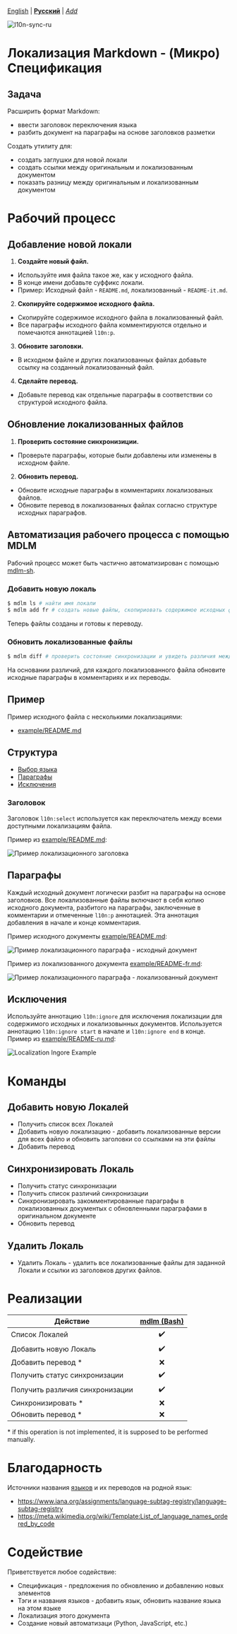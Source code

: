 [English](README.md) | **[Русский](README-ru.md)** | *[Add](https://github.com/markdown-localization/markdown-localization-spec#workflow)* <!-- l10n:select -->

<!-- l10n:ignore start -->
![l10n-sync-ru](https://github.com/markdown-localization/markdown-localization-spec/workflows/l10n-sync-ru/badge.svg)
<!-- l10n:ignore end -->

<!-- l10n:p
# Markdown Localization - (Micro) Specification
l10n:p -->
# Локализация Markdown - (Микро) Спецификация

<!-- l10n:p
## Objective

Enhance Markdown format:
* introduce language switching header
* split document into paragraphs based on markup headers

Create utility to:
* generate stubs for a new locale
* create references between original and localized document
* show the difference between original and localized document
l10n:p -->
## Задача

Расширить формат Markdown:
* ввести заголовок переключения языка
* разбить документ на параграфы на основе заголовков разметки

Создать утилиту для:
* создать заглушки для новой локали
* создать ссылки между оригинальным и локализованным документом
* показать разницу между оригинальным и локализованным документом

<!-- l10n:p
# Workflow
l10n:p -->
# Рабочий процесс

<!-- l10n:p
## Add new locale

1. **Create new file.** 
* Use the same name, as original file has.
* Add a suffix for the supported locale.
* Example: Original - `README.md`, Localized - `README-it.md`.

2. **Copy original file content.**
* Copy the contents of the original file to a localized file.
* Put all paragrapgs, delimited by headers into comments with `l10n:p` annotations.

3. **Update headers.**
* Update the header of the original file and other localization files to include a link to a new localization file.

4. **Translate.**
* Add translations as separate paragraphs to match the structure of original file.
l10n:p -->
## Добавление новой локали

1. **Создайте новый файл.**
* Используйте имя файла такое же, как у исходного файла.
* В конце имени добавьте суффикс локали.
* Пример: Исходный файл - `README.md`, локализованный - `README-it.md`.

2. **Скопируйте содержимое исходного файла.**
* Скопируйте содержимое исходного файла в локализованный файл.
* Все параграфы исходного файла комментируются отдельно и помечаются аннотацией `l10n:p`.

3. **Обновите заголовки.**
* В исходном файле и других локализованных файлах добавьте ссылку на созданный локализованный файл.

4. **Сделайте перевод.**
* Добавьте перевод как отдельные параграфы в соответствии со структурой исходного файла.

<!-- l10n:p
## Update localized files

1. **Check sync status**
* Check which paragraphs were added or updated in original file.

2. **Update translation.**
* Update original paragraphs in the commented section of localized files.
* Update translations in localized files to match original paragraphs
l10n:p -->
## Обновление локализованных файлов

1. **Проверить состояние синхронизиции.**
*  Проверьте параграфы, которые были добавлены или изменены в исходном файле.

2. **Обновить перевод.**
* Обновите исходные параграфы в комментариях локализованых файлов.
* Обновите перевод в локализованных файлах согласно структуре исходных параграфов.

<!-- l10n:p
## Workflow automation with MDLM

Workflow can be partially automated with [mdlm-sh](https://github.com/markdown-localization/mdlm-sh).
l10n:p -->
## Автоматизация рабочего процесса с помощью MDLM

Рабочий процесс может быть частично автоматизирован с помощью [mdlm-sh](https://github.com/markdown-localization/mdlm-sh).

<!-- l10n:p
### Add new locale

```sh
$ mdlm ls # find locale name
$ mdlm add fr # create new files, copy original file content, update headers.
```
Now files are created and ready for translation.
l10n:p -->
### Добавить новую локаль

```sh
$ mdlm ls # найти имя локали
$ mdlm add fr # создать новые файлы, скопириовать содержимое исходных файлов, обновить заголовки.
```
Теперь файлы созданы и готовы к переводу.

<!-- l10n:p
### Update localized files

```sh
$ mdlm diff # check sync differences between original and localized files.
```
Based on the differences, for each localized file update orignal sections in comments and translation paragraphs.
l10n:p -->
### Обновить локализованные файлы

```sh
$ mdlm diff # проверить состояние синхронизации и увидеть различия между исходным и локализованными файлами.
```
На основании различий, для каждого локализованного файла обновите исходные параграфы в комментариях и их переводы.

<!-- l10n:p
## Example
Example of original file with multiple locization:
* [example/README.md](example/README.md)
l10n:p -->
## Пример
Пример исходного файла с несколькими локализациями:
* [example/README.md](example/README.md)

<!-- l10n:p
# Structure

- [Select Language Header](#select-language-header)
- [Paragraphs](#paragraphs)
- [Ignore](#ignore)
l10n:p -->
## Структура

- [Выбор языка](#заголовок)
- [Параграфы](#параграфы)
- [Исключения](#исключения)

<!-- l10n:p
## Select Language Header

`l10n:select` Header serves as a switcher between all localizations of the file.

Example from [example/README.md](example/README-es.md):

![Localization Header Example](https://raw.githubusercontent.com/markdown-localization/markdown-localization-spec/assets/example-header.png)
l10n:p -->
### Заголовок

Заголовок `l10n:select` используется как переключатель между всеми доступными локализациям файла.

Пример из [example/README.md](example/README-es.md):

![Пример локализационного заголовка](https://raw.githubusercontent.com/markdown-localization/markdown-localization-spec/assets/example-header.png)

<!-- l10n:p
## Paragraphs

Each original document is logically split into paragraphs delimited by headers. All localized files have a copy of original document split into paragraphs in comments and marked with a `l10n:p` annotation. This annotation is added to the start and end of the paragraph comment.

Example of original document [example/README.md](example/README.md):

![Localization Paragraph Example - original document](https://raw.githubusercontent.com/markdown-localization/markdown-localization-spec/assets/example-paragraph-original.png)

Localized document version [example/README-fr.md](example/README-fr.md):

![Localization Paragraph Example - localized document](https://raw.githubusercontent.com/markdown-localization/markdown-localization-spec/assets/example-paragraph-localized.png)
l10n:p -->
## Параграфы

Каждый исходный документ логически разбит на параграфы на основе заголовков. Все локализованные файлы включают в себя копию исходного документа, разбитого на параграфы, заключенные в комментарии и отмеченные `l10n:p` аннотацией. Эта аннотация добавления в начале и конце комментария.

Пример исходного документы [example/README.md](example/README.md):

![Пример локализационного параграфа - исходный документ](https://raw.githubusercontent.com/markdown-localization/markdown-localization-spec/assets/example-paragraph-original.png)

Пример из локализованного документа [example/README-fr.md](example/README-fr.md):

![Пример локализационного параграфа - локализованный документ](https://raw.githubusercontent.com/markdown-localization/markdown-localization-spec/assets/example-paragraph-localized.png)

<!-- l10n:p
## Ignore

Use `l10n:ignore` annotation to exclude content of original and localized documents from synchronization status check. Mark the beginning with `l10n:ignore start` and the end with `l10n:ignore end`. Example from [example/README-ru.md](example/README-ru.md):

![Localization Ingore Example](https://raw.githubusercontent.com/markdown-localization/markdown-localization-spec/assets/example-ignore.png)
l10n:p -->
## Исключения

Используйте аннотацию `l10n:ignore` для исключения локализации для содержимого исходных и локализовынных документов. Используется аннотацию `l10n:ignore start` в начале и `l10n:ignore end` в конце. Пример из [example/README-ru.md](example/README-ru.md):

![Localization Ingore Example](https://raw.githubusercontent.com/markdown-localization/markdown-localization-spec/assets/example-ignore.png)

<!-- l10n:p
# Operations
l10n:p -->
# Команды

<!-- l10n:p
## Add new Locale

* List Available Locales
* Add New Locale - add localized version for all files and update headers to have links to these files
* Add translation
l10n:p -->
## Добавить новую Локалей

* Получить список всех Локалей
* Добавить новую локализацию - добавить локализованные версии для всех файло и обновить заголовки со ссылками на эти файлы
* Добавить перевод

<!-- l10n:p
## Sync Locale

* Check Sync Status
* Get list of Sync differences
* Sync commented paragraphs in localized documents with updated paragraphs from original document
* Update translation
l10n:p -->
## Синхронизировать Локаль

* Получить статус синхронизации
* Получить список различий синхронизации
* Синхронизировать закомментированные параграфы в локализованных документых с обновленными параграфами в оригинальном документе
* Обновить перевод

<!-- l10n:p
## Remove Locale

* Remove Locale - remove all localized files for specific Locale and links from headers of other files
l10n:p -->
## Удалить Локаль

* Удалить Локаль - удалить все локализованные файлы для заданной Локали и ссылки из заголовков других файлов.

<!-- l10n:p
# Implementations

| Operation            | [mdlm (Bash)](https://github.com/markdown-localization/mdlm-sh) |
| -------------------- | :-----------------------------------------------------: |
| List Locales         | :heavy_check_mark:                                      |
| Add New Locale       | :heavy_check_mark:                                      |
| Add translation *    | :x:                                                     |
| Check Sync status    | :heavy_check_mark:                                      |
| Get Sync diff        | :heavy_check_mark:                                      |
| Sync *               | :x:                                                     |
| Update translation * | :x:                                                     |
| Remove Locale        | :heavy_check_mark:                                      |

\* if this operation is not implemented, it is supposed to be performed manually.
l10n:p -->
# Реализации

| Действие                        | [mdlm (Bash)](https://github.com/markdown-localization/mdlm-sh) |
| ------------------------------- | :-----------------------------------------------------: |
| Список Локалей                  | :heavy_check_mark:                                      |
| Добавить новую Локаль           | :heavy_check_mark:                                      |
| Добавить перевод *              | :x:                                                     |
| Получить статус синхронизации   | :heavy_check_mark:                                      |
| Получить различия синхронизации | :heavy_check_mark:                                      |
| Синхронизировать *              | :x:                                                     |
| Обновить перевод *              | :x:                                                     |

\* if this operation is not implemented, it is supposed to be performed manually.

<!-- l10n:p
# Credits

Sources for [languages](languages.txt) and their native translations:
* https://www.iana.org/assignments/language-subtag-registry/language-subtag-registry
* https://meta.wikimedia.org/wiki/Template:List_of_language_names_ordered_by_code
l10n:p -->
# Благодарность

Источники названия [языков](languages.txt) и их переводов на родной язык:
* https://www.iana.org/assignments/language-subtag-registry/language-subtag-registry
* https://meta.wikimedia.org/wiki/Template:List_of_language_names_ordered_by_code

<!-- l10n:p
# Contributing

All contributions are welcome:
* Specification - proposals for updates and additions
* Language tags and names - add language, update native name of the language
* Localization of this document
* Creating new automations (Python, JavaScript, etc.)
l10n:p -->
# Содействие

Приветствуется любое содействие:
* Спецификация - предложения по обновлению и добавлению новых элементов
* Тэги и названия языков - добавить язык, обновить название языка на этом языке
* Локализация этого документа
* Создание новый автоматизаци (Python, JavaScript, etc.)
